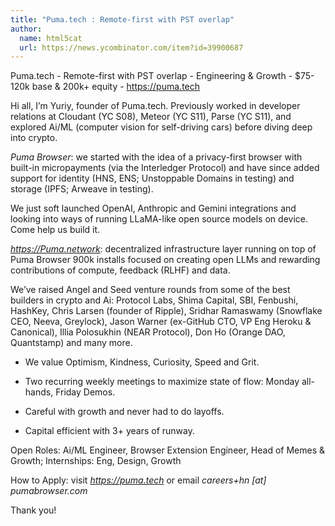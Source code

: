 ```yaml
---
title: "Puma.tech : Remote-first with PST overlap"
author:
  name: html5cat
  url: https://news.ycombinator.com/item?id=39900687
---
```

Puma.tech - Remote-first with PST overlap - Engineering &amp; Growth - $75-120k base &amp; 200k+ equity - <a href="https:&#x2F;&#x2F;puma.tech" rel="nofollow">https:&#x2F;&#x2F;puma.tech</a>

Hi all, I’m Yuriy, founder of Puma.tech. Previously worked in developer relations at Cloudant (YC S08), Meteor (YC S11), Parse (YC S11), and explored Ai&#x2F;ML (computer vision for self-driving cars) before diving deep into crypto.

*Puma Browser*: we started with the idea of a privacy-first browser with built-in micropayments (via the Interledger Protocol) and have since added support for identity (HNS, ENS; Unstoppable Domains in testing) and storage (IPFS; Arweave in testing).

We just soft launched OpenAI, Anthropic and Gemini integrations and looking into ways of running LLaMA-like open source models on device. Come help us build it.

*<a href="https:&#x2F;&#x2F;Puma.network" rel="nofollow">https:&#x2F;&#x2F;Puma.network</a>*: decentralized infrastructure layer running on top of Puma Browser 900k installs focused on creating open LLMs and rewarding contributions of compute, feedback (RLHF) and data.

We’ve raised Angel and Seed venture rounds from some of the best builders in crypto and Ai: Protocol Labs, Shima Capital, SBI, Fenbushi, HashKey, Chris Larsen (founder of Ripple), Sridhar Ramaswamy (Snowflake CEO, Neeva, Greylock), Jason Warner (ex-GitHub CTO, VP Eng Heroku &amp; Canonical), Illia Polosukhin (NEAR Protocol), Don Ho (Orange DAO, Quantstamp) and many more.

- We value Optimism, Kindness, Curiosity, Speed and Grit.

- Two recurring weekly meetings to maximize state of flow: Monday all-hands, Friday Demos.

- Careful with growth and never had to do layoffs.

- Capital efficient with 3+ years of runway.

Open Roles: Ai&#x2F;ML Engineer, Browser Extension Engineer, Head of Memes &amp; Growth; Internships: Eng, Design, Growth

How to Apply: visit *<a href="https:&#x2F;&#x2F;puma.tech" rel="nofollow">https:&#x2F;&#x2F;puma.tech</a>* or email *careers+hn [at] pumabrowser.com*

Thank you!
